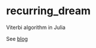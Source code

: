 # recurring_dream
Viterbi algorithm in Julia

See [blog](https://a-coda.tumblr.com/post/97973293291/a-recurring-dream)

